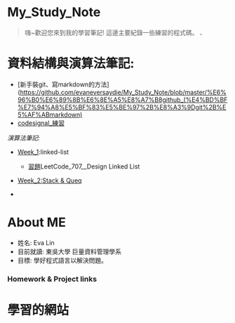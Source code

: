 # My_Study_Note
> 嗨~歡迎您來到我的學習筆記!
> 這邊主要紀錄一些練習的程式碼。
、
# 資料結構與演算法筆記:
  *  [新手裝git、寫markdown的方法](https://github.com/evaneversaydie/My_Study_Note/blob/master/%E6%96%B0%E6%89%8B%E6%8E%A5%E8%A7%B8github_(%E4%BD%BF%E7%94%A8%E5%BF%83%E5%BE%97%2B%E8%A3%9Dgit%2B%E5%AF%ABmarkdown)
  * [codesignal_練習](https://github.com/evaneversaydie/My_Study_Note/tree/master/leetcode)

*演算法筆記:*
   * [Week_1](https://github.com/evaneversaydie/My_Study_Note/blob/master/Week1_Linked%20list.md):linked-list
     *  [習題](https://github.com/evaneversaydie/My_Study_Note/blob/master/leetcode/707_Design%20Linked%20List.ipynb)LeetCode_707__Design Linked List

*  [Week_2:Stack & Queq]()

*  [Week_3:Quick_Sort]:()


# About ME
* 姓名: Eva Lin
* 目前就讀: 東吳大學 巨量資料管理學系
* 目標: 學好程式語言以解決問題。

### Homework & Project links

# 學習的網站
